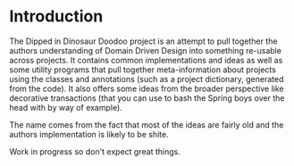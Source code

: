 # Introduction #

The Dipped in Dinosaur Doodoo project is an attempt to pull together the authors understanding of Domain Driven Design into something re-usable across projects. It contains common implementations and ideas as well as some utility programs that pull together meta-information about projects using the classes and annotations (such as a project dictionary, generated from the code). It also offers some ideas from the broader perspective like decorative transactions (that you can use to bash the Spring boys over the head with by way of example).

The name comes from the fact that most of the ideas are fairly old and the authors implementation is likely to be shite.

Work in progress so don't expect great things.